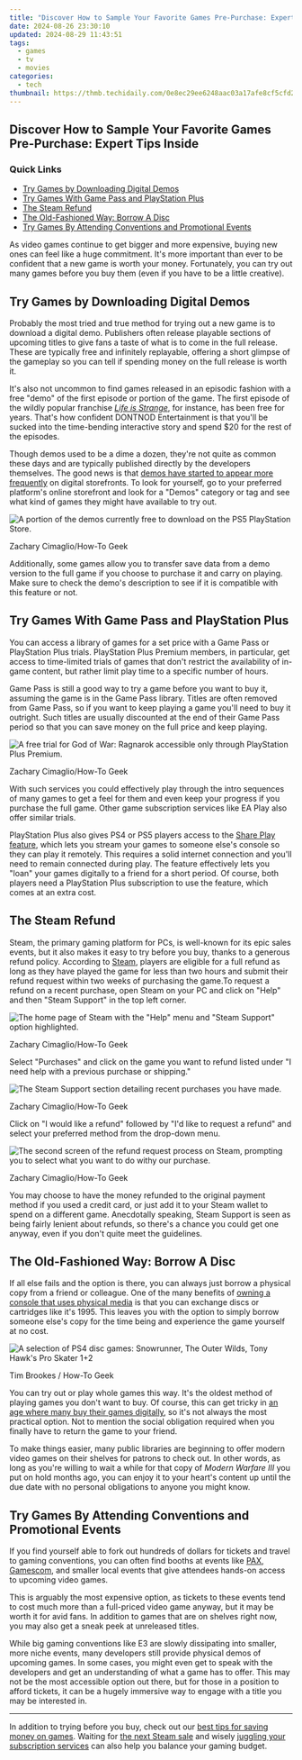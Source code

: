 ```yaml
---
title: "Discover How to Sample Your Favorite Games Pre-Purchase: Expert Tips Inside"
date: 2024-08-26 23:30:10
updated: 2024-08-29 11:43:51
tags:
  - games
  - tv
  - movies
categories:
  - tech
thumbnail: https://thmb.techidaily.com/0e8ec29ee6248aac03a17afe8cf5cfd2ec9d4e36dfc8648cae868f4622fb576a.jpg
---
```


## Discover How to Sample Your Favorite Games Pre-Purchase: Expert Tips Inside

### Quick Links

* [Try Games by Downloading Digital Demos](https://remote-screen-capture.techidaily.com/new-in-2024-top-10-escape-room-games/)
* [Try Games With Game Pass and PlayStation Plus](https://location-social.techidaily.com/in-2024-3-things-you-must-know-about-fake-snapchat-location-on-realme-gt-neo-5-drfone-by-drfone-virtual-android/)
* [The Steam Refund](https://unlock-android.techidaily.com/best-ways-on-how-to-unlockbypassswiperemove-xiaomi-redmi-k70-fingerprint-lock-by-drfone-android/)
* [The Old-Fashioned Way: Borrow A Disc](https://sim-unlock.techidaily.com/in-2024-how-to-check-if-your-nubia-is-unlocked-by-drfone-android/)
* [Try Games By Attending Conventions and Promotional Events](https://fox-blue.techidaily.com/no-more-youtube-thumbnails-disable-previews-for-2024/)

 As video games continue to get bigger and more expensive, buying new ones can feel like a huge commitment. It's more important than ever to be confident that a new game is worth your money. Fortunately, you can try out many games before you buy them (even if you have to be a little creative).

##  Try Games by Downloading Digital Demos

 Probably the most tried and true method for trying out a new game is to download a digital demo. Publishers often release playable sections of upcoming titles to give fans a taste of what is to come in the full release. These are typically free and infinitely replayable, offering a short glimpse of the gameplay so you can tell if spending money on the full release is worth it.

 It's also not uncommon to find games released in an episodic fashion with a free "demo" of the first episode or portion of the game. The first episode of the wildly popular franchise [_Life is Strange_](https://store.steampowered.com/app/319630/Life%5Fis%5FStrange%5F%5FEpisode%5F1/), for instance, has been free for years. That's how confident DONTNOD Entertainment is that you'll be sucked into the time-bending interactive story and spend $20 for the rest of the episodes.

 Though demos used to be a dime a dozen, they're not quite as common these days and are typically published directly by the developers themselves. The good news is that [demos have started to appear more frequently](https://fox-that.techidaily.com/1721479399778-fix-your-iphones-broken-qr-code-scanning-feature-with-these-10-tips/) on digital storefronts. To look for yourself, go to your preferred platform's online storefront and look for a "Demos" category or tag and see what kind of games they might have available to try out.

![A portion of the demos currently free to download on the PS5 PlayStation Store.](https://static1.howtogeekimages.com/wordpress/wp-content/uploads/2024/01/18d60ff880a8-screenshoturl.jpg) 

Zachary Cimaglio/How-To Geek

 Additionally, some games allow you to transfer save data from a demo version to the full game if you choose to purchase it and carry on playing. Make sure to check the demo's description to see if it is compatible with this feature or not.

##  Try Games With Game Pass and PlayStation Plus

 You can access a library of games for a set price with a Game Pass or PlayStation Plus trials. PlayStation Plus Premium members, in particular, get access to time-limited trials of games that don't restrict the availability of in-game content, but rather limit play time to a specific number of hours.

 Game Pass is still a good way to try a game before you want to buy it, assuming the game is in the Game Pass library. Titles are often removed from Game Pass, so if you want to keep playing a game you'll need to buy it outright. Such titles are usually discounted at the end of their Game Pass period so that you can save money on the full price and keep playing.

![A free trial for God of War: Ragnarok accessible only through PlayStation Plus Premium.](https://static1.howtogeekimages.com/wordpress/wp-content/uploads/2024/01/18d61110f8592-screenshoturl.jpg) 

Zachary Cimaglio/How-To Geek

 With such services you could effectively play through the intro sequences of many games to get a feel for them and even keep your progress if you purchase the full game. Other game subscription services like EA Play also offer similar trials.

 PlayStation Plus also gives PS4 or PS5 players access to the [Share Play feature](https://common-error.techidaily.com/resolving-intel-rst-driver-problems-in-windows-10-environments/), which lets you stream your games to someone else's console so they can play it remotely. This requires a solid internet connection and you'll need to remain connected during play. The feature effectively lets you "loan" your games digitally to a friend for a short period. Of course, both players need a PlayStation Plus subscription to use the feature, which comes at an extra cost.

##  The Steam Refund

 Steam, the primary gaming platform for PCs, is well-known for its epic sales events, but it also makes it easy to try before you buy, thanks to a generous refund policy. According to [Steam](https://store.steampowered.com/steam%5Frefunds), players are eligible for a full refund as long as they have played the game for less than two hours and submit their refund request within two weeks of purchasing the game.To request a refund on a recent purchase, open Steam on your PC and click on "Help" and then "Steam Support" in the top left corner.

![The home page of Steam with the "Help" menu and "Steam Support" option highlighted.](https://static1.howtogeekimages.com/wordpress/wp-content/uploads/2024/02/2024-02-07-1.png) 

Zachary Cimaglio/How-To Geek

 Select "Purchases" and click on the game you want to refund listed under "I need help with a previous purchase or shipping."

![The Steam Support section detailing recent purchases you have made.](https://static1.howtogeekimages.com/wordpress/wp-content/uploads/2024/02/screenshot-2024-02-07-181005-1.png) 

Zachary Cimaglio/How-To Geek

 Click on "I would like a refund" followed by "I'd like to request a refund" and select your preferred method from the drop-down menu.

![The second screen of the refund request process on Steam, prompting you to select what you want to do withy our purchase.](https://static1.howtogeekimages.com/wordpress/wp-content/uploads/2024/02/screenshot-2024-02-07-181038-1.png) 

Zachary Cimaglio/How-To Geek

 You may choose to have the money refunded to the original payment method if you used a credit card, or just add it to your Steam wallet to spend on a different game. Anecdotally speaking, Steam Support is seen as being fairly lenient about refunds, so there's a chance you could get one anyway, even if you don't quite meet the guidelines.

##  The Old-Fashioned Way: Borrow A Disc

 If all else fails and the option is there, you can always just borrow a physical copy from a friend or colleague. One of the many benefits of [owning a console that uses physical media](https://facebook-clips.techidaily.com/start-your-journey-to-savvy-social-analytics-on-facebook-for-2024/) is that you can exchange discs or cartridges like it's 1995\. This leaves you with the option to simply borrow someone else's copy for the time being and experience the game yourself at no cost.

![A selection of PS4 disc games: Snowrunner, The Outer Wilds, Tony Hawk's Pro Skater 1+2](https://static1.howtogeekimages.com/wordpress/wp-content/uploads/2023/10/disc_games_ps4.jpeg) 

Tim Brookes / How-To Geek

 You can try out or play whole games this way. It's the oldest method of playing games you don't want to buy. Of course, this can get tricky in [an age where many buy their games digitally](https://discover-awesome.techidaily.com/how-to-convert-pdf-files-to-jpg-format-at-no-cost-using-mac-software/), so it's not always the most practical option. Not to mention the social obligation required when you finally have to return the game to your friend.

 To make things easier, many public libraries are beginning to offer modern video games on their shelves for patrons to check out. In other words, as long as you're willing to wait a while for that copy of _Modern Warfare III_ you put on hold months ago, you can enjoy it to your heart's content up until the due date with no personal obligations to anyone you might know.

##  Try Games By Attending Conventions and Promotional Events

 If you find yourself able to fork out hundreds of dollars for tickets and travel to gaming conventions, you can often find booths at events like [PAX](https://www.paxsite.com), [Gamescom](https://www.gamescom.global/en), and smaller local events that give attendees hands-on access to upcoming video games.

 This is arguably the most expensive option, as tickets to these events tend to cost much more than a full-priced video game anyway, but it may be worth it for avid fans. In addition to games that are on shelves right now, you may also get a sneak peek at unreleased titles.

 While big gaming conventions like E3 are slowly dissipating into smaller, more niche events, many developers still provide physical demos of upcoming games. In some cases, you might even get to speak with the developers and get an understanding of what a game has to offer. This may not be the most accessible option out there, but for those in a position to afford tickets, it can be a hugely immersive way to engage with a title you may be interested in.

---

 In addition to trying before you buy, check out our [best tips for saving money on games](https://common-error.techidaily.com/fixes-implemented-for-input-not-recognized-problems-on-visual-panels/). Waiting for [the next Steam sale](https://extra-approaches.techidaily.com/new-prime-mobile-tools-to-enhance-dji-drone-imagery/) and wisely [juggling your subscription services](https://apple-account.techidaily.com/in-2024-how-to-change-your-apple-iphone-se-apple-id-on-macbook-by-drfone-ios/) can also help you balance your gaming budget.

<ins class="adsbygoogle"
     style="display:block"
     data-ad-format="autorelaxed"
     data-ad-client="ca-pub-7571918770474297"
     data-ad-slot="1223367746"></ins>



<ins class="adsbygoogle"
     style="display:block"
     data-ad-client="ca-pub-7571918770474297"
     data-ad-slot="8358498916"
     data-ad-format="auto"
     data-full-width-responsive="true"></ins>

